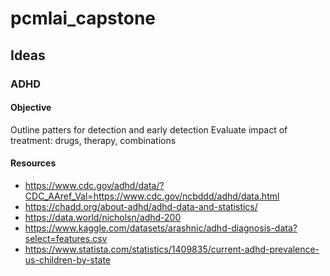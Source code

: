 # pcmlai_capstone

## Ideas
### ADHD

#### Objective
Outline patters for detection and early detection
Evaluate impact of treatment: drugs, therapy, combinations

#### Resources
- https://www.cdc.gov/adhd/data/?CDC_AAref_Val=https://www.cdc.gov/ncbddd/adhd/data.html
- https://chadd.org/about-adhd/adhd-data-and-statistics/
- https://data.world/nicholsn/adhd-200
- https://www.kaggle.com/datasets/arashnic/adhd-diagnosis-data?select=features.csv
- https://www.statista.com/statistics/1409835/current-adhd-prevalence-us-children-by-state

